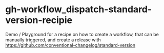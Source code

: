 # gh-workflow_dispatch-standard-version-recipie
Demo / Playground for a recipe on how to create a workflow, that can be manually triggered, and create a release with https://github.com/conventional-changelog/standard-version
